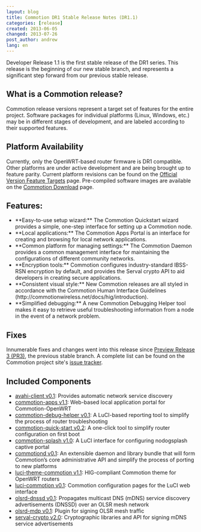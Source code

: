 ```yaml
---
layout: blog
title: Commotion DR1 Stable Release Notes (DR1.1)
categories: [release]
created: 2013-06-05
changed: 2013-07-26
post_author: andrew
lang: en
---
```

  Developer Release 1.1 is the first stable release of the DR1 series. This release is the beginning of our new stable branch, and represents a significant step forward from our previous stable release.
<h2>What is a Commotion release?</h2>
Commotion release versions represent a target set of features for the entire project. Software packages for individual platforms (Linux, Windows, etc.) may be in different stages of development, and are labeled according to their supported features.
<h2>Platform Availability</h2>
Currently, only the OpenWRT-based router firmware is DR1 compatible. Other platforms are under active development and are being brought up to feature parity. Current platform revisions can be found on the <a href="https://code.commotionwireless.net/projects/commotion/wiki/Official_Version_Feature_Targets">Official Version Feature Targets</a> page. Pre-compiled software images are available on the <a href="https://commotionwireless.net/download">Commotion Download</a> page.
<h2>Features:</h2>
<ul>
	<li>**Easy-to-use setup wizard:** The Commotion Quickstart wizard provides a simple, one-step interface for setting up a Commotion node.</li>
	<li>**Local applications:** The Commotion Apps Portal is an interface for creating and browsing for local network applications.</li>
	<li>**Common platform for managing settings:** The Commotion Daemon provides a common management interface for maintaining the configurations of different community networks.</li>
	<li>**Encryption tools:** Commotion configures industry-standard IBSS-RSN encryption by default, and provides the Serval crypto API to aid developers in creating secure applications.</li>
	<li>**Consistent visual style:** New Commotion releases are all styled in accordance with the Commotion Human Interface Guidelines (http://commotionwireless.net/docs/hig/introduction).</li>
	<li>**Simplified debugging:** A new Commotion Debugging Helper tool makes it easy to retrieve useful troubleshooting information from a node in the event of a network problem.</li>
</ul>
<h2>Fixes</h2>
Innumerable fixes and changes went into this release since <a href="https://code.commotionwireless.net/projects/commotion/wiki/Developer_Pre-Release_%28PR3%29_Feature_Targets">Preview Release 3 (PR3)</a>, the previous stable branch. A complete list can be found on the Commotion project site's <a href="https://code.commotionwireless.net/projects/commotion/issues?set_filter=1&amp;f\[\]=status_id&amp;op\[status_id\]=!&amp;v\[status_id\]\[\]=1&amp;f\[\]=fixed_version_id&amp;op\[fixed_version_id\]=%3D&amp;v\[fixed_version_id\]\[\]=2&amp;f\[\]=&amp;c\[\]=tracker&amp;c\[\]=status&amp;c\[\]=priority&amp;c\[\]=subject&amp;c\[\]=assigned_to&amp;c\[\]=updated_on&amp;group_by=">issue tracker</a>.
<h2>Included Components</h2>
<ul>
	<li><a href="https://github.com/opentechinstitute/avahi-client">avahi-client v0.1</a>: Provides automatic network service discovery</li>
	<li><a href="https://github.com/opentechinstitute/commotion-apps/">commotion-apps v1.1</a>: Web-based local application portal for Commotion-OpenWRT</li>
	<li><a href="https://github.com/opentechinstitute/commotion-bug-info">commotion-debug-helper v0.1</a>: A LuCI-based reporting tool to simplify the process of router troubleshooting</li>
	<li><a href="https://github.com/opentechinstitute/commotion-quick-start">commotion-quick-start v0.2</a>: A one-click tool to simplify router configuration on first boot</li>
	<li><a href="https://github.com/opentechinstitute/commotion-splash">commotion-splash v1.0</a>: A LuCI interface for configuring nodogsplash captive portal</li>
	<li><a href="https://github.com/opentechinstitute/commotiond">commotiond v0.1</a>: An extensible daemon and library bundle that will form Commotion’s core administrative API and simplify the process of porting to new platforms</li>
	<li><a href="https://github.com/opentechinstitute/commotion-openwrt-theme">luci-theme-commotion v1.1</a>: HIG-compliant Commotion theme for OpenWRT routers</li>
	<li><a href="https://github.com/opentechinstitute/luci-commotion">luci-commotion v0.1</a>: Commotion configuration pages for the LuCI web interface</li>
	<li><a href="https://github.com/opentechinstitute/olsrd/tree/release-0.6.5.4/lib/dnssd">olsrd-dnssd v0.1</a>: Propagates multicast DNS (mDNS) service discovery advertisements (DNSSD) over an OLSR mesh network</li>
	<li><a href="https://github.com/opentechinstitute/olsrd/tree/release-0.6.5.4/lib/mdp">olsrd-mdp v0.1</a>: Plugin for signing OLSR mesh traffic</li>
	<li><a href="https://github.com/opentechinstitute/serval-crypto">serval-crypto v2.0</a>: Cryptographic libraries and API for signing mDNS service advertisements</li>
</ul>
 

